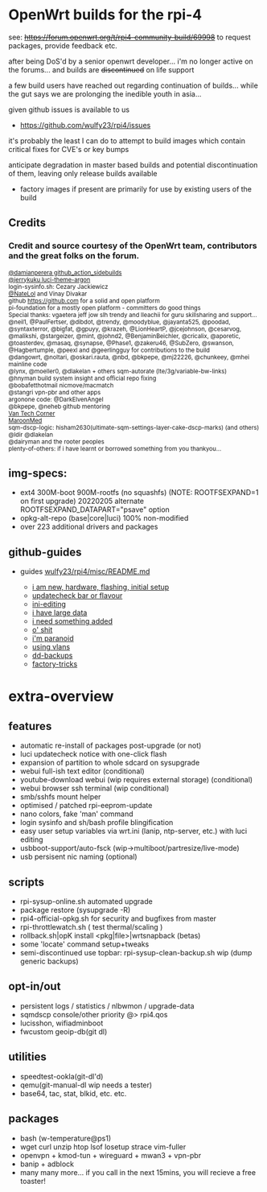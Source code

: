 

# OpenWrt builds for the rpi-4

see: <s>https://forum.openwrt.org/t/rpi4-community-build/69998</s> to request packages, provide feedback etc.

after being DoS'd by a senior openwrt developer... i'm no longer active on the forums...
and builds are <s>discontinued</s> on life support

a few build users have reached out regarding continuation of builds...
while the gut says we are prolonging the inedible youth in asia...

given github issues is available to us

- https://github.com/wulfy23/rpi4/issues

it's probably the least I can do to attempt to build images which
contain critical fixes for CVE's or key bumps


anticipate degradation in master based builds and potential discontinuation of them, leaving only release builds available
- factory images if present are primarily for use by existing users of the build







## Credits

### Credit and source courtesy of the OpenWrt team, contributors and the great folks on the forum.


<sup>[@damianperera github_action_sidebuilds](https://github.com/damianperera/openwrt-rpi)</sup><br>
<sup>[@jerrykuku luci-theme-argon](https://github.com/jerrykuku/luci-theme-argon)</sup><br>
<sup>login-sysinfo.sh: Cezary Jackiewicz</sup><br>
<sup>[@NateLol](https://github.com/NateLol/luci-app-oled) and Vinay Divakar</sup><br>
<sup>github https://github.com for a solid and open platform</sup><br>
<sup>pi-foundation for a mostly open platform - committers do good things</sup><br>
<sup>Special thanks: vgaetera jeff jow slh trendy and lleachii for guru skillsharing and support... </sup><br>
<sup>@neil1, @PaulFertser, @dibdot, @trendy, @moodyblue, @jayanta525, @poodad, @syntaxterror, @bigfat, @gpuyy, @krazeh, @LionHeartP, @jcejohnson, @cesarvog, @malikshi, @stargeizer, @mint, @johnd2, @BenjaminBeichler, @cricalix, @aporetic, @toasterdev, @masaq, @synapse, @Phase1, @zakeru46, @SubZero, @swanson, @Hagbertumple, @peexl and @geerlingguy for contributions to the build</sup><br>
<sup>@dangowrt, @noltari, @oskari.rauta, @nbd, @bkpepe, @mj22226, @chunkeey, @mhei mainline code</sup><br>
<sup>@lynx, @moeller0, @dlakelan + others sqm-autorate (lte/3g/variable-bw-links)</sup><br>
<sup>@hnyman build system insight and official repo fixing</sup><br>
<sup>@bobafetthotmail nicmove/macmatch</sup><br>
<sup>@stangri vpn-pbr and other apps</sup><br>
<sup>argonone code: @DarkElvenAngel</sup><br>
<sup>@bkpepe, @neheb github mentoring</sup><br>
<sup>[Van Tech Corner](https://www.youtube.com/channel/UCczXrZ5r1nCMACiaipGqbtw)</sup><br>
<sup>[MaroonMed](https://www.maroonmed.com/berry-on-a-bush-router-on-a-stick-raspberry-pi-4-inter-vlan-openwrt-router/)</sup><br>
<sup>sqm-dscp-logic: hisham2630(ultimate-sqm-settings-layer-cake-dscp-marks) (and others) @ldir @dlakelan</sup><br>
<sup>@dairyman and the rooter peoples</sup><br>
<sup>plenty-of-others: if i have learnt or borrowed something from you thankyou...</sup><br>



## img-specs:
- ext4 300M-boot 900M-rootfs (no squashfs) (NOTE: ROOTFSEXPAND=1 on first upgrade)
                            20220205 alternate ROOTFSEXPAND_DATAPART="psave" option 
- opkg-alt-repo (base|core|luci) 100% non-modified
- over 223 additional drivers and packages


## github-guides
- guides [wulfy23/rpi4/misc/README.md](https://github.com/wulfy23/rpi4/blob/master/misc/README.md)

	- [i am new, hardware, flashing, initial setup](https://github.com/wulfy23/rpi4/blob/master/misc/guides/abc123.md)
	- [updatecheck bar or flavour](https://github.com/wulfy23/rpi4/blob/master/misc/guides/updatecheck.md)
	- [ini-editing](https://github.com/wulfy23/rpi4/blob/master/misc/guides/updatecheck.md#ini-editing)
	- [i have large data](https://github.com/wulfy23/rpi4/blob/master/misc/guides/i_have_large_data.md)
	- [i need something added](https://github.com/wulfy23/rpi4/blob/master/misc/guides/i_need_something_added.md)
	- [o' shit](https://github.com/wulfy23/rpi4/blob/master/misc/guides/fsck.md)
	- [i'm paranoid](https://github.com/wulfy23/rpi4/blob/master/misc/guides/im_paranoid.md)
	- [using vlans](https://github.com/wulfy23/rpi4/blob/master/HARDWARE.md#using-vlans)
	- [dd-backups](https://github.com/wulfy23/rpi4/blob/master/misc/guides/dd-backups.md)
	- [factory-tricks](https://github.com/wulfy23/rpi4/blob/master/misc/guides/factory-tricks.md)


# extra-overview

## features
- automatic re-install of packages post-upgrade (or not)
- luci updatecheck notice with one-click flash
- expansion of partition to whole sdcard on sysupgrade
- webui full-ish text editor (conditional)
- youtube-download webui (wip requires external storage) (conditional)
- webui browser ssh terminal (wip conditional)
- smb/sshfs mount helper
- optimised / patched rpi-eeprom-update
- nano colors, fake 'man' command
- login sysinfo and sh/bash profile blingification
- easy user setup variables via wrt.ini (lanip, ntp-server, etc.) with luci editing
- usbboot-support/auto-fsck (wip->multiboot/partresize/live-mode)
- usb persisent nic naming (optional)

## scripts
- rpi-sysup-online.sh automated upgrade
- package restore (sysupgrade -R)
- rpi4-official-opkg.sh for security and bugfixes from master
- rpi-throttlewatch.sh ( test thermal/scaling )
- rollback.sh|opK install <pkg|file>|wrtsnapback (betas)
- some 'locate' command setup+tweaks
- semi-discontinued use topbar: rpi-sysup-clean-backup.sh wip (dump generic backups)


## opt-in/out
- persistent logs / statistics / nlbwmon / upgrade-data
- sqmdscp console/other priority @> rpi4.qos
- lucisshon, wifiadminboot
- fwcustom geoip-db(git dl)

## utilities
- speedtest-ookla(git-dl'd)
- qemu(git-manual-dl wip needs a tester)
- base64, tac, stat, blkid, etc. etc.


## packages
- bash (w-temperature@ps1)
- wget curl unzip htop lsof losetup strace vim-fuller
- openvpn + kmod-tun + wireguard + mwan3 + vpn-pbr
- banip + adblock
- many many more... if you call in the next 15mins, you will recieve a free toaster!





